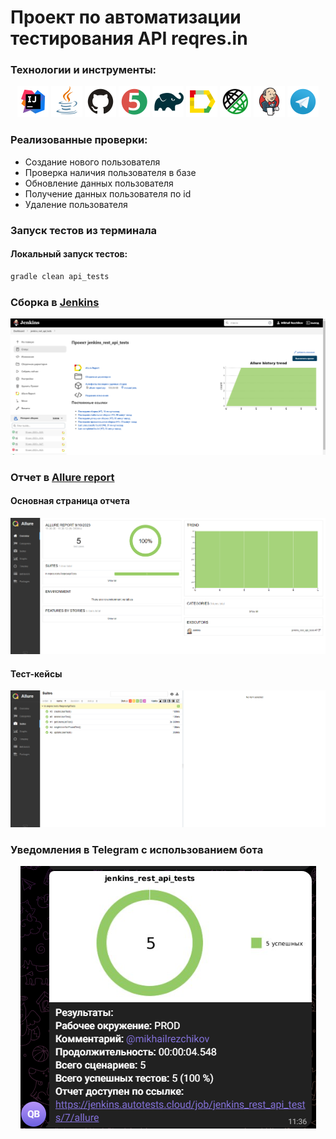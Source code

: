 # Проект по автоматизации тестирования API reqres.in

### Технологии и инструменты:
<p align="center">
<img src="images/logos/Intelij_IDEA.svg" width="50" height="50"  alt="IDEA"/>
<img src="images/logos/Java.svg" width="50" height="50"  alt="Java"/>
<img src="images/logos/Github.svg" width="50" height="50"  alt="Github"/>
<img src="images/logos/JUnit5.svg" width="50" height="50"  alt="JUnit 5"/>
<img src="images/logos/Gradle.svg" width="50" height="50"  alt="Gradle"/>
<img src="images/logos/Allure_Report.svg" width="50" height="50"  alt="Allure_Report"/>
<img src="images/logos/Rest-Assured.svg" width="50" height="50"  alt="Jenkins"/>
<img src="images/logos/Jenkins.svg" width="50" height="50"  alt="Jenkins"/>
<img src="images/logos/Telegram.svg" width="50" height="50"  alt="Jenkins"/>
</p>

### Реализованные проверки:
* Создание нового пользователя
* Проверка наличия пользователя в базе
* Обновление данных пользователя
* Получение данных пользователя по id
* Удаление пользователя 

### Запуск тестов из терминала
#### Локальный запуск тестов:
```bash
gradle clean api_tests
```
    
### Сборка в [Jenkins](https://jenkins.autotests.cloud/job/jenkins_rest_api_tests/)
<p align="center">
<img title="Jenkins Build" src="images/screens/Jenkins.png">
</p>

### Отчет в [Allure report](https://jenkins.autotests.cloud/job/jenkins_rest_api_tests/7/allure/)
#### Основная страница отчета
<p align="center">
<img title="Jenkins Build" src="images/screens/Allure-report.png">
</p>

#### Тест-кейсы
<p align="center">
<img title="Jenkins Build" src="images/screens/Allure-tests.png">
</p>

### Уведомления в Telegram с использованием бота
<p align="center">
<img title="Jenkins Build" src="images/screens/Telegram.png">
</p>
